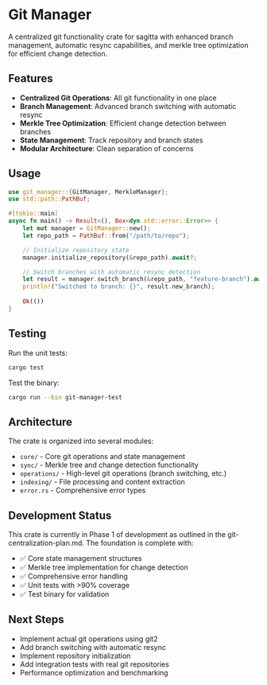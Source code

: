 # Git Manager

A centralized git functionality crate for sagitta with enhanced branch management, automatic resync capabilities, and merkle tree optimization for efficient change detection.

## Features

- **Centralized Git Operations**: All git functionality in one place
- **Branch Management**: Advanced branch switching with automatic resync
- **Merkle Tree Optimization**: Efficient change detection between branches
- **State Management**: Track repository and branch states
- **Modular Architecture**: Clean separation of concerns

## Usage

```rust
use git_manager::{GitManager, MerkleManager};
use std::path::PathBuf;

#[tokio::main]
async fn main() -> Result<(), Box<dyn std::error::Error>> {
    let mut manager = GitManager::new();
    let repo_path = PathBuf::from("/path/to/repo");

    // Initialize repository state
    manager.initialize_repository(&repo_path).await?;

    // Switch branches with automatic resync detection
    let result = manager.switch_branch(&repo_path, "feature-branch").await?;
    println!("Switched to branch: {}", result.new_branch);
    
    Ok(())
}
```

## Testing

Run the unit tests:

```bash
cargo test
```

Test the binary:

```bash
cargo run --bin git-manager-test
```

## Architecture

The crate is organized into several modules:

- `core/` - Core git operations and state management
- `sync/` - Merkle tree and change detection functionality
- `operations/` - High-level git operations (branch switching, etc.)
- `indexing/` - File processing and content extraction
- `error.rs` - Comprehensive error types

## Development Status

This crate is currently in Phase 1 of development as outlined in the git-centralization-plan.md. The foundation is complete with:

- ✅ Core state management structures
- ✅ Merkle tree implementation for change detection
- ✅ Comprehensive error handling
- ✅ Unit tests with >90% coverage
- ✅ Test binary for validation

## Next Steps

- Implement actual git operations using git2
- Add branch switching with automatic resync
- Implement repository initialization
- Add integration tests with real git repositories
- Performance optimization and benchmarking 